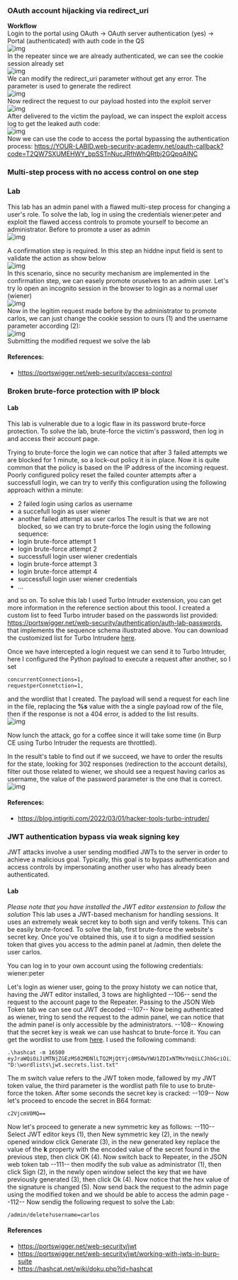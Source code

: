 ### OAuth account hijacking via redirect_uri
<b>Workflow</b><br/>
Login to the portal using OAuth -> OAuth server authentication (yes) -> Portal (authenticated)  with auth code in the QS
<br>![img](./img/5.png)<br>
In the repeater since we are already authenticated, we can see the cookie session already set
<br>![img](./img/6.png)<br>
We can modify the redirect_uri parameter without get any error. The parameter is used to generate the redirect
<br>![img](./img/7.png)<br>
Now redirect the request to our payload hosted into the exploit server
<br>![img](./img/8.png)<br>
After delivered to the victim the payload, we can inspect the exploit access log to get the leaked auth code:
<br>![img](./img/9.png)<br>
Now we can use the code to access the portal bypassing the authentication process:
https://YOUR-LABID.web-security-academy.net/oauth-callback?code=T2QW7SXUMEHWY_bpSSTnNucJRfhWhQRtbj2GQpqAINC

### Multi-step process with no access control on one step 
### Lab
This lab has an admin panel with a flawed multi-step process for changing a user's role. 
To solve the lab, log in using the credentials wiener:peter and exploit the flawed access controls to promote yourself to become an administrator.
Before to promote a user as admin 
<br>![img](./img/83.png)<br>

A confirmation step is required. In this step an hiddne input field is sent to validate the action as show below
<br>![img](./img/84.png)<br>
In this scenario, since no security mechanism are implemented in the confirmation step, we can easely promote oruselves to an admin user. Let's try lo open an incognito session in the browser to login as a normal user (wiener)
<br>![img](./img/85.png)<br>
Now in the legitim request made before by the administrator to promote carlos, we can just change the cookie session to ours (1) and the username parameter according (2):
<br>![img](./img/86.png)<br>
Submitting the modified request we solve the lab

#### References:
+ https://portswigger.net/web-security/access-control

### Broken brute-force protection with IP block
#### Lab
This lab is vulnerable due to a logic flaw in its password brute-force protection. To solve the lab, brute-force the victim's password, then log in and access their account page.

Trying to brute-force the login we can notice that after 3 failed attempts we are blocked for 1 minute, so a lock-out policy it is in place. Now it is quite common that the policy is based on the IP address of the incoming request. Poorly configured policy reset the failed counter attempts after a successfull login, we can try to verify this configuration using the following approach within a minute:
+ 2 failed login using carlos as username
+ a succefull login as user wiener
+ another failed attempt as user carlos
The result is that we are not blocked, so we can try to brute-force the login using the following sequence:
+ login brute-force attempt 1
+ login brute-force attempt 2
+ successfull login user wiener credentials
+ login brute-force attempt 3
+ login brute-force attempt 4
+ successfull login user wiener credentials
+ ...

and so on. To solve this lab I used Turbo Intruder exstension, you can get more information in the reference section about this toool. I created a custom list to feed Turbo intruder based on the passwords list provided: https://portswigger.net/web-security/authentication/auth-lab-passwords, that implements the sequence schema illustrated above. You can download the customized list for Turbo Intrudere [here](./file/wl_auth.txt).

Once we have intercepted a login request we can send it to Turbo Intruder, here I configured the Python payload to execute a request after another, so I set
```
concurrentConnections=1,
requestperConnetction=1,
```
and the wordlist that I created. The payload will send a request for each line in the file, replacing the <b>%s</b>
value with the a single payload row of the file, then if the response is not a 404 error, is added to the list results.
<br>![img](./img/87.png)<br>

Now lunch the attack, go for a coffee since it will take some time (in Burp CE using Turbo Intruder the requests are throttled). 

In the result's table to find out if we succeed, we have to order the results for the state, looking for 302 responses (redirection to the account details), filter out those related to wiener, we should see a request having carlos as username, the value of the password parameter is the one that is correct.
<br>![img](./img/88.png)<br>


#### References:
+ https://blog.intigriti.com/2022/03/01/hacker-tools-turbo-intruder/

### JWT authentication bypass via weak signing key
JWT attacks involve a user sending modified JWTs to the server in order to achieve a malicious goal. Typically, this goal is to bypass authentication and access controls by impersonating another user who has already been authenticated. 
#### Lab
<i>Please note that you have installed the JWT editor exstension to follow the solution</i>
This lab uses a JWT-based mechanism for handling sessions. It uses an extremely weak secret key to both sign and verify tokens. This can be easily brute-forced. To solve the lab, first brute-force the website's secret key. Once you've obtained this, use it to sign a modified session token that gives you access to the admin panel at /admin, then delete the user carlos.

You can log in to your own account using the following credentials: wiener:peter 

Let's login as wiener user, going to the proxy histoty we can notice that, having the JWT editor installed, 3 tows are highlighted
--106--
send the request to the account page to the Repeater. Passing to the JSON Web Token tab we can see out JWT decoded
--107--
Now being authenticated as wiener, tring to send the request to the admin panel, we can notice that the admin panel is only accessible by the administrators. 
--108--
Knowing that the secret key is weak we can use hashcat to brute-force it. You can get the wordlist to use from [here](https://github.com/wallarm/jwt-secrets/blob/master/jwt.secrets.list). I used the following command:
```
.\hashcat -m 16500 eyJraWQiOiJiMTNjZGEzMS02MDNlLTQ2MjQtYjc0MS0wYWU1ZDIxNTMxYmQiLCJhbGciOiJIUzI1NiJ9.eyJpc3MiOiJwb3J0c3dpZ2dlciIsInN1YiI6IndpZW5lciIsImV4cCI6MTY3NDIyNjQxN30.T0XcbTnWQ1MWDn5ZcfU46AEU0i1K4Ta5yhuiCWby_lM "D:\wordlists\jwt.secrets.list.txt"
```
The m switch value refers to the JWT token mode, fallowed by my JWT token value, the third parameter is the wordlist path file to use to brute-force the token. After some seconds the secret key is cracked:
--109--
Now let's proceed to encode the secret in B64 format:
```
c2VjcmV0MQ==
```
Now let's proceed to generate a new symmetric key as follows:
--110--
Select JWT editor keys (1), then New symmetric key (2), in the newly opened window click Generate (3), in the new generated key replace the value of the <b>k</b> property with the encoded value of the secret found in the previous step, then click OK (4). Now switch back to Repeater, in the JSON web token tab
--111--
then modify the sub value as administrator (1), then click Sign (2), in the newly open window select the key that we have previously generated (3), then click Ok (4). Now notice that the hex value of the signature is changed (5).
Now send back the request to the admin page using the modified token and we should be able to access the admin page
--112--
Now sendig the following request to solve the Lab:
```
/admin/delete?username=carlos
```

#### References
+ https://portswigger.net/web-security/jwt
+ https://portswigger.net/web-security/jwt/working-with-jwts-in-burp-suite
+ https://hashcat.net/wiki/doku.php?id=hashcat
